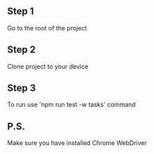 ## Step 1
Go to the root of the project

## Step 2
Clone project to your device

## Step 3
To run use  'npm run test -w tasks' command 

## P.S.
Make sure you have installed Chrome WebDriver
